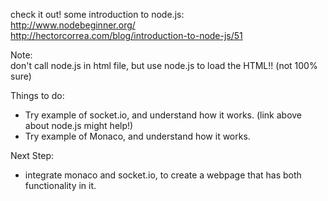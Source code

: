 check it out! some introduction to node.js:<br>
http://www.nodebeginner.org/<br>
http://hectorcorrea.com/blog/introduction-to-node-js/51<br>


Note:<br>
don't call node.js in html file, but use node.js to load the HTML!! (not 100% sure)

Things to do: <br>
- Try example of socket.io, and understand how it works. (link above about node.js might help!) <br>
- Try example of Monaco, and understand how it works.

Next Step: <br>
- integrate monaco and socket.io, to create a webpage that has both functionality in it.